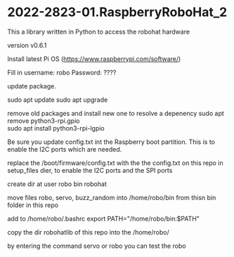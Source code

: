 # 2022-2823-01.RaspberryRoboHat_2

This a library written in Python to access the robohat hardware

version v0.6.1

Install latest Pi OS (https://www.raspberrypi.com/software/)

Fill in username: 	robo
Password: 		????

update package.

sudo apt update
sudo apt upgrade

remove old packages and install new one to resolve a depenency
sudo apt remove python3-rpi.gpio			
sudo apt install python3-rpi-lgpio


Be sure you update config.txt int the Raspberry boot partition.
This is to enable the I2C ports which are needed.

replace the /boot/firmware/config.txt with the the config.txt on this repo in setup_files dier, to enable the I2C ports and the SPI ports


create dir at user robo
	bin
	robohat
	
move files robo, servo, buzz_random into /home/robo/bin from thisn bin folder in this repo

add to /home/robo/.bashrc
	export PATH="/home/robo/bin:$PATH"
	
	
copy the dir robohatlib of this repo into the /home/robo/	
	
by entering the command
servo or robo you can test the robo

